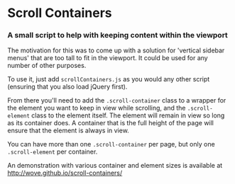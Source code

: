 # Scroll Containers
### A small script to help with keeping content within the viewport
The motivation for this was to come up with a solution for 'vertical sidebar menus'
that are too tall to fit in the viewport. It could be used for any number of other purposes.

To use it, just add `scrollContainers.js` as you would any other script (ensuring that you also 
load jQuery first).

From there you'll need to add the `.scroll-container` class to a wrapper for the element you want 
to keep in view while scrolling, and the `.scroll-element` class to the element itself. The element 
will remain in view so long as its container does. A container that is the full height of the page will 
ensure that the element is always in view.

You can have more than one `.scroll-container` per page, but only one `.scroll-element` per container.

An demonstration with various container and element sizes is available at http://wove.github.io/scroll-containers/
